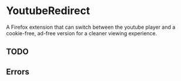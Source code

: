 # YoutubeRedirect

A Firefox extension that can switch between the youtube player and a cookie-free, ad-free version for a cleaner viewing experience.

## TODO

## Errors
